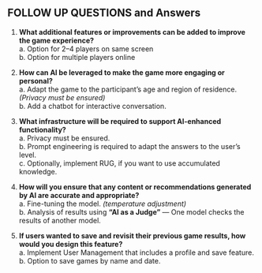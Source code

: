 ## FOLLOW UP QUESTIONS and Answers

1. **What additional features or improvements can be added to improve the game experience?**  
   a. Option for 2–4 players on same screen  
   b. Option for multiple players online

2. **How can AI be leveraged to make the game more engaging or personal?**  
   a. Adapt the game to the participant’s age and region of residence. *(Privacy must be ensured)*  
   b. Add a chatbot for interactive conversation.

3. **What infrastructure will be required to support AI-enhanced functionality?**  
   a. Privacy must be ensured.  
   b. Prompt engineering is required to adapt the answers to the user’s level.  
   c. Optionally, implement RUG, if you want to use accumulated knowledge.

4. **How will you ensure that any content or recommendations generated by AI are accurate and appropriate?**  
   a. Fine-tuning the model. *(temperature adjustment)*  
   b. Analysis of results using **“AI as a Judge”** — One model checks the results of another model.

5. **If users wanted to save and revisit their previous game results, how would you design this feature?**  
   a. Implement User Management that includes a profile and save feature.  
   b. Option to save games by name and date.



